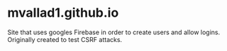 # mvallad1.github.io
Site that uses googles Firebase in order to create users and allow logins. Originally created to test CSRF attacks.
